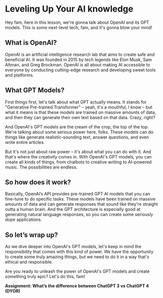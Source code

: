 # Leveling Up Your AI knowledge

Hey fam, here in this lesson, we're gonna talk about OpenAI and its GPT models. This is some next-level tech, fam, and it's gonna blow your mind!

## **What is OpenAI?**

OpenAI is an artificial intelligence research lab that aims to create safe and beneficial AI. It was founded in 2015 by tech legends like Elon Musk, Sam Altman, and Greg Brockman. OpenAI is all about making AI accessible to everyone by conducting cutting-edge research and developing sweet tools and platforms.

## **What GPT Models?**

First things first, let's talk about what GPT actually means. It stands for "Generative Pre-trained Transformer" – yeah, it's a mouthful, I know – but what it means is that these models are trained on massive amounts of data, and then they can generate their own text based on that data. Crazy, right?

And OpenAI's GPT models are the cream of the crop, the top of the top. We're talking about some serious power here, folks. These models can do things like generate realistic-sounding text, answer questions, and even write entire articles.

But it's not just about raw power – it's about what you can do with it. And that's where the creativity comes in. With OpenAI's GPT models, you can create all kinds of things, from chatbots to creative writing to AI-powered music. The possibilities are endless.

## So how does it work?

Basically, OpenAI’s API provides pre-trained GPT AI models that you can fine-tune to do specific tasks. These models have been trained on massive amounts of data and can generate responses that sound like they're straight outta a human brain. And the GPT architecture is especially good at generating natural language responses, so you can create some seriously dope applications.

## So let’s wrap up?

As we dive deeper into OpenAI's GPT models, let's keep in mind the responsibility that comes with this kind of power. We have the opportunity to create some truly amazing things, but we need to do it in a way that's ethical and responsible.

Are you ready to unleash the power of OpenAI's GPT models and create something truly epic? Let's do this, fam!

**Assignment: What’s the difference between ChatGPT 3 vs ChatGPT 4 (DYOR)**